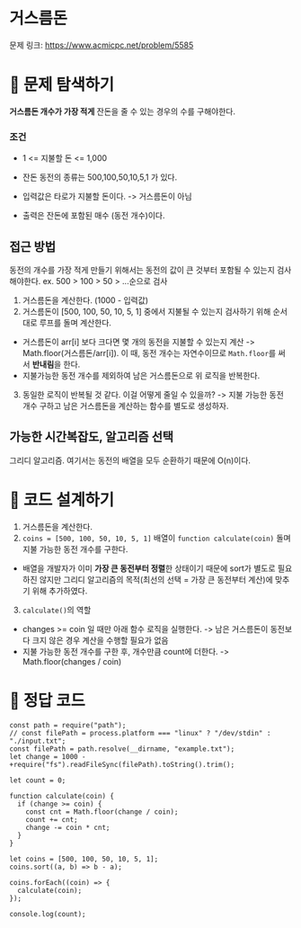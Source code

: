 # 거스름돈

문제 링크: https://www.acmicpc.net/problem/5585

# 📌 문제 탐색하기

**거스름돈 개수가 가장 적게** 잔돈을 줄 수 있는 경우의 수를 구해야한다.

### 조건

- 1 <= 지불할 돈 <= 1,000
- 잔돈 동전의 종류는 500,100,50,10,5,1 가 있다.

- 입력값은 타로가 지불할 돈이다. -> 거스름돈이 아님
- 출력은 잔돈에 포함된 매수 (동전 개수)이다.

## 접근 방법

동전의 개수를 가장 적게 만들기 위해서는 동전의 값이 큰 것부터 포함될 수 있는지 검사해야한다.
ex. 500 > 100 > 50 > ...순으로 검사

1. 거스름돈을 계산한다. (1000 - 입력값)
2. 거스름돈이 [500, 100, 50, 10, 5, 1] 중에서 지불될 수 있는지 검사하기 위해 순서대로 루프를 돌며 계산한다.

- 거스름돈이 arr[i] 보다 크다면 몇 개의 동전을 지불할 수 있는지 계산 -> Math.floor(거스름돈/arr[i]). 이 때, 동전 개수는 자연수이므로 `Math.floor`를 써서 **반내림**을 한다.
- 지불가능한 동전 개수를 제외하여 남은 거스름돈으로 위 로직을 반복한다.

3.  동일한 로직이 반복될 것 같다. 이걸 어떻게 줄일 수 있을까? -> 지불 가능한 동전 개수 구하고 남은 거스름돈을 계산하는 함수를 별도로 생성하자.

## 가능한 시간복잡도, 알고리즘 선택

그리디 알고리즘. 여기서는 동전의 배열을 모두 순환하기 때문에 O(n)이다.

# 📌 코드 설계하기

1. 거스름돈을 계산한다.
2. `coins = [500, 100, 50, 10, 5, 1]` 배열이 `function calculate(coin)` 돌며 지불 가능한 동전 개수를 구한다.

- 배열을 개발자가 이미 **가장 큰 동전부터 정렬**한 상태이기 때문에 sort가 별도로 필요하진 않지만 그리디 알고리즘의 목적(최선의 선택 = 가장 큰 동전부터 계산)에 맞추기 위해 추가하였다.

3. `calculate()`의 역할

- changes >= coin 일 때만 아래 함수 로직을 실행한다. -> 남은 거스름돈이 동전보다 크지 않은 경우 계산을 수행할 필요가 없음
- 지불 가능한 동전 개수를 구한 후, 개수만큼 count에 더한다. -> Math.floor(changes / coin)

# 📌 정답 코드

```
const path = require("path");
// const filePath = process.platform === "linux" ? "/dev/stdin" : "./input.txt";
const filePath = path.resolve(__dirname, "example.txt");
let change = 1000 - +require("fs").readFileSync(filePath).toString().trim();

let count = 0;

function calculate(coin) {
  if (change >= coin) {
    const cnt = Math.floor(change / coin);
    count += cnt;
    change -= coin * cnt;
  }
}

let coins = [500, 100, 50, 10, 5, 1];
coins.sort((a, b) => b - a);

coins.forEach((coin) => {
  calculate(coin);
});

console.log(count);
```
